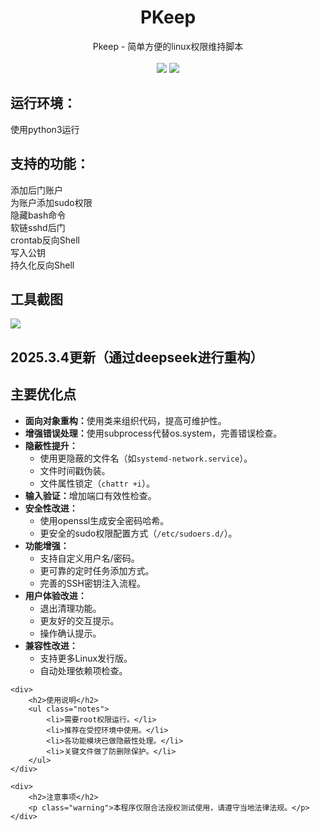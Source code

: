 <div align=center>
    <h1>PKeep</h1>
</div>
<div align=center>
  Pkeep - 简单方便的linux权限维持脚本<br/><br/>
  <img src="https://img.shields.io/badge/Built%20with-Python-Blue"/>
  <img src="https://img.shields.io/github/stars/S-ixpence/Pkeep"/>
</div>
<h2>运行环境：</h2>
使用python3运行<br/>
<h2>支持的功能：</h2>
  添加后门账户<br/>
  为账户添加sudo权限<br/>
  隐藏bash命令<br/>
  软链sshd后门<br/>
  crontab反向Shell<br/>
  写入公钥<br/>
  持久化反向Shell<br/>
<h2>工具截图</h2>
<img src="https://github.com/user-attachments/assets/61fbd248-1cba-4441-9b2b-b782b89a4a07"/>
<h2>2025.3.4更新（通过deepseek进行重构）</h2>
    <div class="section">
        <h2>主要优化点</h2>
        <ul class="features">
            <li><strong>面向对象重构：</strong>使用类来组织代码，提高可维护性。</li>
            <li><strong>增强错误处理：</strong>使用subprocess代替os.system，完善错误检查。</li>
            <li><strong>隐蔽性提升：</strong>
                <ul>
                    <li>使用更隐蔽的文件名（如<code>systemd-network.service</code>）。</li>
                    <li>文件时间戳伪装。</li>
                    <li>文件属性锁定（<code>chattr +i</code>）。</li>
                </ul>
            </li>
            <li><strong>输入验证：</strong>增加端口有效性检查。</li>
            <li><strong>安全性改进：</strong>
                <ul>
                    <li>使用openssl生成安全密码哈希。</li>
                    <li>更安全的sudo权限配置方式（<code>/etc/sudoers.d/</code>）。</li>
                </ul>
            </li>
            <li><strong>功能增强：</strong>
                <ul>
                    <li>支持自定义用户名/密码。</li>
                    <li>更可靠的定时任务添加方式。</li>
                    <li>完善的SSH密钥注入流程。</li>
                </ul>
            </li>
            <li><strong>用户体验改进：</strong>
                <ul>
                    <li>退出清理功能。</li>
                    <li>更友好的交互提示。</li>
                    <li>操作确认提示。</li>
                </ul>
            </li>
            <li><strong>兼容性改进：</strong>
                <ul>
                    <li>支持更多Linux发行版。</li>
                    <li>自动处理依赖项检查。</li>
                </ul>
            </li>
        </ul>
    </div>

    <div>
        <h2>使用说明</h2>
        <ul class="notes">
            <li>需要root权限运行。</li>
            <li>推荐在受控环境中使用。</li>
            <li>各功能模块已做隐蔽性处理。</li>
            <li>关键文件做了防删除保护。</li>
        </ul>
    </div>

    <div>
        <h2>注意事项</h2>
        <p class="warning">本程序仅限合法授权测试使用，请遵守当地法律法规。</p>
    </div>
